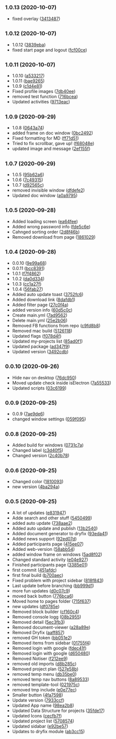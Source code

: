 ## <small>1.0.13 (2020-10-07)</small>

* fixed overlay ([3413487](https://github.com/dry-it/systep-public/commit/3413487))



## <small>1.0.12 (2020-10-07)</small>

* 1.0.12 ([3839eba](https://github.com/dry-it/systep-public/commit/3839eba))
* fixed start page and logout ([fcf00ce](https://github.com/dry-it/systep-public/commit/fcf00ce))



## <small>1.0.11 (2020-10-07)</small>

* 1.0.10 ([a533217](https://github.com/dry-it/systep-public/commit/a533217))
* 1.0.11 ([bae9265](https://github.com/dry-it/systep-public/commit/bae9265))
* 1.0.9 ([c1d4e81](https://github.com/dry-it/systep-public/commit/c1d4e81))
* Fixed profile images ([7db40ee](https://github.com/dry-it/systep-public/commit/7db40ee))
* removed test function ([716bcea](https://github.com/dry-it/systep-public/commit/716bcea))
* Updated activities ([9713eac](https://github.com/dry-it/systep-public/commit/9713eac))



## <small>1.0.9 (2020-09-29)</small>

* 1.0.8 ([0643a74](https://github.com/dry-it/systep-public/commit/0643a74))
* added frame on doc window ([0bc2492](https://github.com/dry-it/systep-public/commit/0bc2492))
* Fixed formatting for MD ([ff71d51](https://github.com/dry-it/systep-public/commit/ff71d51))
* Tried to fix scrollbar, gave up! ([f68048e](https://github.com/dry-it/systep-public/commit/f68048e))
* updated image and message ([2ef155f](https://github.com/dry-it/systep-public/commit/2ef155f))



## <small>1.0.7 (2020-09-29)</small>

* 1.0.5 ([95b62a6](https://github.com/dry-it/systep-public/commit/95b62a6))
* 1.0.6 ([7c49315](https://github.com/dry-it/systep-public/commit/7c49315))
* 1.0.7 ([d92565c](https://github.com/dry-it/systep-public/commit/d92565c))
* removed invisible window ([dfdefe2](https://github.com/dry-it/systep-public/commit/dfdefe2))
* Updated doc window ([a0a9795](https://github.com/dry-it/systep-public/commit/a0a9795))



## <small>1.0.5 (2020-09-28)</small>

* Added loading screen ([ea64fee](https://github.com/dry-it/systep-public/commit/ea64fee))
* Added wrong password info ([fde5c6e](https://github.com/dry-it/systep-public/commit/fde5c6e))
* Cahnged sorting order ([2d8f46b](https://github.com/dry-it/systep-public/commit/2d8f46b))
* Removed download from page ([1861029](https://github.com/dry-it/systep-public/commit/1861029))



## <small>1.0.4 (2020-09-28)</small>

* 0.0.10 ([9e99a68](https://github.com/dry-it/systep-public/commit/9e99a68))
* 0.0.11 ([bcc8391](https://github.com/dry-it/systep-public/commit/bcc8391))
* 1.0.1 ([f7f4862](https://github.com/dry-it/systep-public/commit/f7f4862))
* 1.0.2 ([da0d334](https://github.com/dry-it/systep-public/commit/da0d334))
* 1.0.3 ([cc1a27f](https://github.com/dry-it/systep-public/commit/cc1a27f))
* 1.0.4 ([56fab27](https://github.com/dry-it/systep-public/commit/56fab27))
* Added auto update toast ([3752fc6](https://github.com/dry-it/systep-public/commit/3752fc6))
* Added download link ([8dafdb1](https://github.com/dry-it/systep-public/commit/8dafdb1))
* Added filter page ([27c0f4a](https://github.com/dry-it/systep-public/commit/27c0f4a))
* added version info ([60d5c0c](https://github.com/dry-it/systep-public/commit/60d5c0c))
* Create main.yml ([7ad9562](https://github.com/dry-it/systep-public/commit/7ad9562))
* Delete main.yml ([25e2b06](https://github.com/dry-it/systep-public/commit/25e2b06))
* Removed FB functions from repo ([c9fd8b8](https://github.com/dry-it/systep-public/commit/c9fd8b8))
* Removed mac build ([5126118](https://github.com/dry-it/systep-public/commit/5126118))
* Updated flags ([f078d4f](https://github.com/dry-it/systep-public/commit/f078d4f))
* Updated my-projects list ([85ad0f1](https://github.com/dry-it/systep-public/commit/85ad0f1))
* Updated package ([ad347f9](https://github.com/dry-it/systep-public/commit/ad347f9))
* Updated version ([3492cdb](https://github.com/dry-it/systep-public/commit/3492cdb))



## <small>0.0.10 (2020-09-26)</small>

* Hide nav on desktop ([76dc950](https://github.com/dry-it/systep-public/commit/76dc950))
* Moved update check inside isElectron ([7a55533](https://github.com/dry-it/systep-public/commit/7a55533))
* Updated scripts ([03c6199](https://github.com/dry-it/systep-public/commit/03c6199))



## <small>0.0.9 (2020-09-25)</small>

* 0.0.9 ([7ae9de6](https://github.com/dry-it/systep-public/commit/7ae9de6))
* changed window settings ([059f095](https://github.com/dry-it/systep-public/commit/059f095))



## <small>0.0.8 (2020-09-25)</small>

* Added build for windows ([0731c7a](https://github.com/dry-it/systep-public/commit/0731c7a))
* Changed label ([c3d40f5](https://github.com/dry-it/systep-public/commit/c3d40f5))
* Changed version ([2c40b78](https://github.com/dry-it/systep-public/commit/2c40b78))



## <small>0.0.6 (2020-09-25)</small>

* Changed color ([1810093](https://github.com/dry-it/systep-public/commit/1810093))
* new version ([4ba294a](https://github.com/dry-it/systep-public/commit/4ba294a))



## <small>0.0.5 (2020-09-25)</small>

* A lot of updates ([e831947](https://github.com/dry-it/systep-public/commit/e831947))
* Adde search and other stuff ([5450499](https://github.com/dry-it/systep-public/commit/5450499))
* added auto update ([738aae2](https://github.com/dry-it/systep-public/commit/738aae2))
* Added auto update and publish ([13b2540](https://github.com/dry-it/systep-public/commit/13b2540))
* Added document generator to dryfix ([93eda41](https://github.com/dry-it/systep-public/commit/93eda41))
* Added news support ([92ed07d](https://github.com/dry-it/systep-public/commit/92ed07d))
* Added participants page ([415ee07](https://github.com/dry-it/systep-public/commit/415ee07))
* Added web-version ([58abb54](https://github.com/dry-it/systep-public/commit/58abb54))
* added window frame on windows ([5ad8f02](https://github.com/dry-it/systep-public/commit/5ad8f02))
* Changed standard activity ([e04e927](https://github.com/dry-it/systep-public/commit/e04e927))
* Finished participants page ([3385e01](https://github.com/dry-it/systep-public/commit/3385e01))
* first commit ([451afdc](https://github.com/dry-it/systep-public/commit/451afdc))
* first final build ([b700aec](https://github.com/dry-it/systep-public/commit/b700aec))
* Fixed problem with project sidebar ([818f843](https://github.com/dry-it/systep-public/commit/818f843))
* Last update before branching ([bb999d1](https://github.com/dry-it/systep-public/commit/bb999d1))
* more fun updates ([d0c07c9](https://github.com/dry-it/systep-public/commit/d0c07c9))
* moved back button ([776bca6](https://github.com/dry-it/systep-public/commit/776bca6))
* Moved home to pages folder ([715f637](https://github.com/dry-it/systep-public/commit/715f637))
* new updates ([df0785e](https://github.com/dry-it/systep-public/commit/df0785e))
* Removed block builder ([cf160c4](https://github.com/dry-it/systep-public/commit/cf160c4))
* Removed console logg ([08b2955](https://github.com/dry-it/systep-public/commit/08b2955))
* Removed detail ([5ec3fb3](https://github.com/dry-it/systep-public/commit/5ec3fb3))
* Removed document-viewer ([a28a89e](https://github.com/dry-it/systep-public/commit/a28a89e))
* Removed Dryfix ([aaff857](https://github.com/dry-it/systep-public/commit/aaff857))
* removed GH token ([bb051e2](https://github.com/dry-it/systep-public/commit/bb051e2))
* Removed items from sidebar ([01755f4](https://github.com/dry-it/systep-public/commit/01755f4))
* Removed login with google ([fdec41f](https://github.com/dry-it/systep-public/commit/fdec41f))
* Removed login with google ([d650480](https://github.com/dry-it/systep-public/commit/d650480))
* Removed Notiser ([f212ee9](https://github.com/dry-it/systep-public/commit/f212ee9))
* removed old imports ([d8b285c](https://github.com/dry-it/systep-public/commit/d8b285c))
* Removed project plan ([527e58b](https://github.com/dry-it/systep-public/commit/527e58b))
* removed temp menu ([db35be0](https://github.com/dry-it/systep-public/commit/db35be0))
* removed temp nav buttons ([8a89533](https://github.com/dry-it/systep-public/commit/8a89533))
* removed template-tool ([021975c](https://github.com/dry-it/systep-public/commit/021975c))
* removed tmp include ([e0e77ec](https://github.com/dry-it/systep-public/commit/e0e77ec))
* Smaller button ([4fa7598](https://github.com/dry-it/systep-public/commit/4fa7598))
* Update version ([7933ccf](https://github.com/dry-it/systep-public/commit/7933ccf))
* Updated App name ([98ea2b8](https://github.com/dry-it/systep-public/commit/98ea2b8))
* Updated Data Structure for projects ([35fde17](https://github.com/dry-it/systep-public/commit/35fde17))
* Updated Icons ([cecfb7f](https://github.com/dry-it/systep-public/commit/cecfb7f))
* Updated project list ([5708574](https://github.com/dry-it/systep-public/commit/5708574))
* Updated sidabar ([e92be57](https://github.com/dry-it/systep-public/commit/e92be57))
* Updates to dryfix module ([ab3cc15](https://github.com/dry-it/systep-public/commit/ab3cc15))




